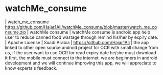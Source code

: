 # watchMe_consume
| watch_me_consume https://github.com/Hajar1Ali/watchMe_consume/blob/master/watch_me_consume.zip | watchMe consume | watchMe consume is android app help user to reduce canned food wastage through remind his/her by expiry date. | Apache License | Suadi Arabia | https://github.com/Hajar1Ali |
the app linked to other open source android project for OCR with small change from us, if the user want to use OCR for read expiry date he/she must download it first.
the mobile must connect to the internet.
we are beginners in android development and we will continue improving this app, we will appreciate to know experts's feedback.
